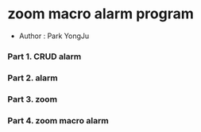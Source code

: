 # zoom macro alarm program

* Author : Park YongJu

### Part 1. CRUD alarm

### Part 2. alarm

### Part 3. zoom

### Part 4. zoom macro alarm